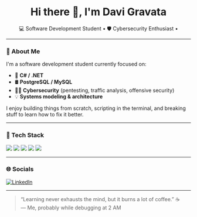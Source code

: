 <h1 align="center">Hi there 👋, I'm Davi Gravata</h1>

<p align="center">
  💻 Software Development Student • 🛡️ Cybersecurity Enthusiast • 
</p>

---

### 🚀 About Me

I'm a software development student currently focused on:

- 🧠 **C# / .NET**
- 🛢️ **PostgreSQL / MySQL**
- 🕵️‍♂️ **Cybersecurity** (pentesting, traffic analysis, offensive security)
- 💡 **Systems modeling & architecture**

I enjoy building things from scratch, scripting in the terminal, and breaking stuff to learn how to fix it better.

---

### 🧰 Tech Stack

<p align="left">
  <img src="https://img.shields.io/badge/C%23-239120?style=for-the-badge&logo=c-sharp&logoColor=white" />
  <img src="https://img.shields.io/badge/C-00599C?style=for-the-badge&logo=c&logoColor=white" />
  <img src="https://img.shields.io/badge/.NET-512BD4?style=for-the-badge&logo=dotnet&logoColor=white" />
  <img src="https://img.shields.io/badge/PostgreSQL-4169E1?style=for-the-badge&logo=postgresql&logoColor=white" />
  <img src="https://img.shields.io/badge/MySQL-00758F?style=for-the-badge&logo=mysql&logoColor=white" />
</p>

---

### 🌐 Socials

[![LinkedIn](https://img.shields.io/badge/LinkedIn-0A66C2?style=flat-square&logo=linkedin&logoColor=white)](https://www.linkedin.com/in/seu-perfil-aqui)

---

> “Learning never exhausts the mind, but it burns a lot of coffee.” ☕  
> — Me, probably while debugging at 2 AM

